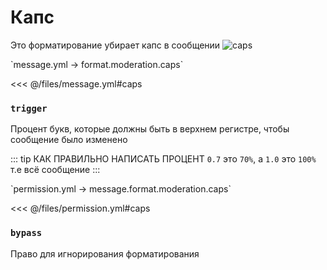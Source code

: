 # Капс

Это форматирование убирает капс в сообщении
![caps](/caps.png)

[//]: # (message.yml)
<!--@include: @/parts/words.md#setting-->
<!--@include: @/parts/words.md#path--> `message.yml → format.moderation.caps`

<!--@include: @/parts/words.md#default-->
<<< @/files/message.yml#caps

<!--@include: @/parts/enable.md-->

### `trigger`

Процент букв, которые должны быть в верхнем регистре, чтобы сообщение было изменено

::: tip КАК ПРАВИЛЬНО НАПИСАТЬ ПРОЦЕНТ
`0.7` это `70%`, а `1.0` это `100%` т.е всё сообщение
:::

<!--@include: @/parts/sound.md-->

[//]: # (permission.yml)
<!--@include: @/parts/words.md#permission-->
<!--@include: @/parts/words.md#path--> `permission.yml → message.format.moderation.caps`

<!--@include: @/parts/words.md#default-->
<<< @/files/permission.yml#caps

<!--@include: @/parts/permission/permissionTier3.md-->

### `bypass`

Право для игнорирования форматирования

<!--@include: @/parts/permission/sound.md-->